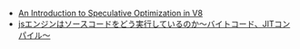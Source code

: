 - [An Introduction to Speculative Optimization in V8](https://ponyfoo.com/articles/an-introduction-to-speculative-optimization-in-v8)
- [jsエンジンはソースコードをどう実行しているのか〜バイトコード、JITコンパイル〜](https://zenn.dev/canalun/articles/exec_javascript_beyond_ast)
